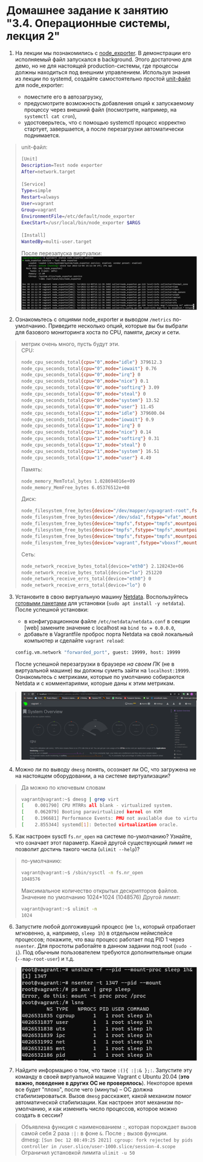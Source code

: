 # Домашнее задание к занятию "3.4. Операционные системы, лекция 2"

1. На лекции мы познакомились с [node_exporter](https://github.com/prometheus/node_exporter/releases). В демонстрации его исполняемый файл запускался в background. Этого достаточно для демо, но не для настоящей production-системы, где процессы должны находиться под внешним управлением. Используя знания из лекции по systemd, создайте самостоятельно простой [unit-файл](https://www.freedesktop.org/software/systemd/man/systemd.service.html) для node_exporter:

    * поместите его в автозагрузку,
    * предусмотрите возможность добавления опций к запускаемому процессу через внешний файл (посмотрите, например, на `systemctl cat cron`),
    * удостоверьтесь, что с помощью systemctl процесс корректно стартует, завершается, а после перезагрузки автоматически поднимается.
> unit-файл:
> ```bash
> [Unit]
> Description=Test node exporter
> After=network.target
> 
> [Service]
> Type=simple
> Restart=always
> User=vagrant
> Group=vagrant
> EnvironmentFile=/etc/default/node_exporter
> ExecStart=/usr/local/bin/node_exporter $ARGS
> 
> [Install]
> WantedBy=multi-user.target
> ```
> После перезапуска виртуалки:
> ![](../../picture/homework_3.4/3.4.1.png)
2. Ознакомьтесь с опциями node_exporter и выводом `/metrics` по-умолчанию. Приведите несколько опций, которые вы бы выбрали для базового мониторинга хоста по CPU, памяти, диску и сети.
> метрик очень много, пусть будут эти.  
> CPU:
> ```bash
> node_cpu_seconds_total{cpu="0",mode="idle"} 379612.3
> node_cpu_seconds_total{cpu="0",mode="iowait"} 0.76
> node_cpu_seconds_total{cpu="0",mode="irq"} 0
> node_cpu_seconds_total{cpu="0",mode="nice"} 0.1
> node_cpu_seconds_total{cpu="0",mode="softirq"} 3.09
> node_cpu_seconds_total{cpu="0",mode="steal"} 0
> node_cpu_seconds_total{cpu="0",mode="system"} 13.52
> node_cpu_seconds_total{cpu="0",mode="user"} 11.45
> node_cpu_seconds_total{cpu="1",mode="idle"} 379600.04
> node_cpu_seconds_total{cpu="1",mode="iowait"} 0.9
> node_cpu_seconds_total{cpu="1",mode="irq"} 0
> node_cpu_seconds_total{cpu="1",mode="nice"} 0.14
> node_cpu_seconds_total{cpu="1",mode="softirq"} 0.31
> node_cpu_seconds_total{cpu="1",mode="steal"} 0
> node_cpu_seconds_total{cpu="1",mode="system"} 16.51
> node_cpu_seconds_total{cpu="1",mode="user"} 4.49
> ```
> Память:
> ```bash
> node_memory_MemTotal_bytes 1.028694016e+09
> node_memory_MemFree_bytes 6.05376512e+08
> ```
> Диск:
> ```bash
> node_filesystem_free_bytes{device="/dev/mapper/vgvagrant-root",fstype="ext4",mountpoint="/"} 6.3995695104e+10
> node_filesystem_free_bytes{device="/dev/sda1",fstype="vfat",mountpoint="/boot/efi"} 5.35801856e+08
> node_filesystem_free_bytes{device="tmpfs",fstype="tmpfs",mountpoint="/run"} 1.02199296e+08
> node_filesystem_free_bytes{device="tmpfs",fstype="tmpfs",mountpoint="/run/lock"} 5.24288e+06
> node_filesystem_free_bytes{device="tmpfs",fstype="tmpfs",mountpoint="/run/user/1000"} 1.02866944e+08
> node_filesystem_free_bytes{device="vagrant",fstype="vboxsf",mountpoint="/vagrant"} 5.5917121536e+10
> ```
> Сеть:
> ```bash
> node_network_receive_bytes_total{device="eth0"} 2.128243e+06
> node_network_receive_bytes_total{device="lo"} 251220
> node_network_receive_errs_total{device="eth0"} 0
> node_network_receive_errs_total{device="lo"} 0
> ```
3. Установите в свою виртуальную машину [Netdata](https://github.com/netdata/netdata). Воспользуйтесь [готовыми пакетами](https://packagecloud.io/netdata/netdata/install) для установки (`sudo apt install -y netdata`). После успешной установки:
    * в конфигурационном файле `/etc/netdata/netdata.conf` в секции [web] замените значение с localhost на `bind to = 0.0.0.0`,
    * добавьте в Vagrantfile проброс порта Netdata на свой локальный компьютер и сделайте `vagrant reload`:

    ```bash
    config.vm.network "forwarded_port", guest: 19999, host: 19999
    ```

    После успешной перезагрузки в браузере *на своем ПК* (не в виртуальной машине) вы должны суметь зайти на `localhost:19999`. Ознакомьтесь с метриками, которые по умолчанию собираются Netdata и с комментариями, которые даны к этим метрикам.
> ![](../../picture/homework_3.4/3.4.3.png)
4. Можно ли по выводу `dmesg` понять, осознает ли ОС, что загружена не на настоящем оборудовании, а на системе виртуализации?
> Да можно по ключевым словам
> ```bash
> vagrant@vagrant:~$ dmesg | grep virt
> [    0.001790] CPU MTRRs all blank - virtualized system.
> [    0.062079] Booting paravirtualized kernel on KVM
> [    0.196681] Performance Events: PMU not available due to virtualization, using software events only.
> [    2.855344] systemd[1]: Detected virtualization oracle.
> ```
5. Как настроен sysctl `fs.nr_open` на системе по-умолчанию? Узнайте, что означает этот параметр. Какой другой существующий лимит не позволит достичь такого числа (`ulimit --help`)?
> по-умолчанию:
> ```bash
> vagrant@vagrant:~$ /sbin/sysctl -n fs.nr_open
> 1048576
>```
> Максимальное количество открытых дескрипторов файлов. Значение по умолчанию 1024*1024 (1048576)
> Другой лимит:
> ```bash
> vagrant@vagrant:~$ ulimit -n
> 1024 
> ```
6. Запустите любой долгоживущий процесс (не `ls`, который отработает мгновенно, а, например, `sleep 1h`) в отдельном неймспейсе процессов; покажите, что ваш процесс работает под PID 1 через `nsenter`. Для простоты работайте в данном задании под root (`sudo -i`). Под обычным пользователем требуются дополнительные опции (`--map-root-user`) и т.д.
> ![](../../picture/homework_3.4/3.4.4.png)
7. Найдите информацию о том, что такое `:(){ :|:& };:`. Запустите эту команду в своей виртуальной машине Vagrant с Ubuntu 20.04 (**это важно, поведение в других ОС не проверялось**). Некоторое время все будет "плохо", после чего (минуты) – ОС должна стабилизироваться. Вызов `dmesg` расскажет, какой механизм помог автоматической стабилизации. Как настроен этот механизм по-умолчанию, и как изменить число процессов, которое можно создать в сессии?
> Объявлена функция с наименованием `:`, которая порождает вызов самой себя 2 раза `:|:` в фоне `&`. После `;` вызов функции.  
> dmesg:
> `[Sun Dec 12 08:49:25 2021] cgroup: fork rejected by pids controller in /user.slice/user-1000.slice/session-4.scope`  
> Ограничил установкой лимита `ulimit -u 50`